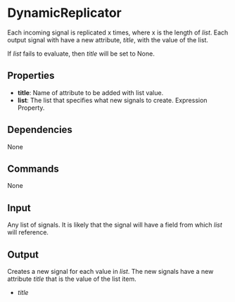 DynamicReplicator
=========

Each incoming signal is replicated x times, where x is the length of *list*. Each output signal with have a new attribute, *title*, with the value of the list.

If *list* fails to evaluate, then *title* will be set to None.

Properties
--------------

-   **title**: Name of attribute to be added with list value.
-   **list**: The list that specifies what new signals to create. Expression Property.

Dependencies
----------------
None

Commands
----------------
None

Input
-------
Any list of signals. It is likely that the signal will have a field from which *list* will reference.

Output
---------
Creates a new signal for each value in *list*. The new signals have a new attribute *title* that is the value of the list item.

-   *title*
